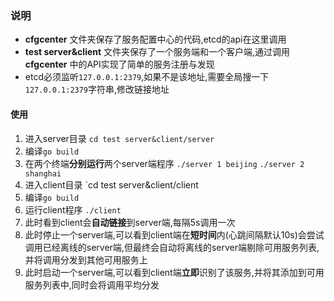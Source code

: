 ### 说明

- **cfgcenter** 文件夹保存了服务配置中心的代码,etcd的api在这里调用
- **test server&client** 文件夹保存了一个服务端和一个客户端,通过调用**cfgcenter** 中的API实现了简单的服务注册与发现
- etcd必须监听`127.0.0.1:2379`,如果不是该地址,需要全局搜一下`127.0.0.1:2379`字符串,修改链接地址

#### 使用

1. 进入server目录 `cd test server&client/server`
2. 编译`go build `
3. 在两个终端**分别运行**两个server端程序 `./server 1 beijing`  `./server 2 shanghai`
4. 进入client目录 `cd test server&client/client
5. 编译`go build `
6. 运行client程序 `./client`
7. 此时看到client会**自动链接**到server端,每隔5s调用一次
8. 此时停止一个server端,可以看到client端在**短时间**内(心跳间隔默认10s)会尝试调用已经离线的server端,但最终会自动将离线的server端剔除可用服务列表,并将调用分发到其他可用服务上
9. 此时启动一个server端,可以看到client端**立即**识别了该服务,并将其添加到可用服务列表中,同时会将调用平均分发

